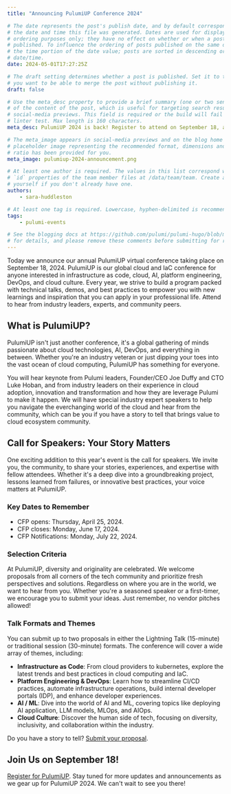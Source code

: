 ```yaml
---
title: "Announcing PulumiUP Conference 2024"

# The date represents the post's publish date, and by default corresponds with
# the date and time this file was generated. Dates are used for display and
# ordering purposes only; they have no effect on whether or when a post is
# published. To influence the ordering of posts published on the same date, use
# the time portion of the date value; posts are sorted in descending order by
# date/time.
date: 2024-05-01T17:27:25Z

# The draft setting determines whether a post is published. Set it to true if
# you want to be able to merge the post without publishing it.
draft: false

# Use the meta_desc property to provide a brief summary (one or two sentences)
# of the content of the post, which is useful for targeting search results or
# social-media previews. This field is required or the build will fail the
# linter test. Max length is 160 characters.
meta_desc: PulumiUP 2024 is back! Register to attend on September 18, and dive into the future of cloud, Infrastructure as Code (IaC), AI, platform engineering, and more.

# The meta_image appears in social-media previews and on the blog home page. A
# placeholder image representing the recommended format, dimensions and aspect
# ratio has been provided for you.
meta_image: pulumiup-2024-announcement.png

# At least one author is required. The values in this list correspond with the
# `id` properties of the team member files at /data/team/team. Create a file for
# yourself if you don't already have one.
authors:
    - sara-huddleston

# At least one tag is required. Lowercase, hyphen-delimited is recommended.
tags:
    - pulumi-events

# See the blogging docs at https://github.com/pulumi/pulumi-hugo/blob/master/BLOGGING.md
# for details, and please remove these comments before submitting for review.
---
```


Today we announce our annual PulumiUP virtual conference taking place on September 18, 2024. PulumiUP is our global cloud and IaC conference for anyone interested in infrastructure as code, cloud, AI, platform engineering, DevOps, and cloud culture. Every year, we strive to build a program packed with technical talks, demos, and best practices to empower you with new learnings and inspiration that you can apply in your professional life. Attend to hear from industry leaders, experts, and community peers.

<!--more-->

## What is PulumiUP?

PulumiUP isn't just another conference, it's a global gathering of minds passionate about cloud technologies, AI, DevOps, and everything in between. Whether you're an industry veteran or just dipping your toes into the vast ocean of cloud computing, PulumiUP has something for everyone. 

You will hear keynote from Pulumi leaders, Founder/CEO Joe Duffy and CTO Luke Hoban, and from industry leaders on their experience in cloud adoption, innovation and transformation and how they are leverage Pulumi to make it happen. We will have special industry expert speakers to help you navigate the everchanging world of the cloud and hear from the community, which can be you if you have a story to tell that brings value to cloud ecosystem community. 

## Call for Speakers: Your Story Matters

One exciting addition to this year's event is the call for speakers. We invite you, the community, to share your stories, experiences, and expertise with fellow attendees. Whether it's a deep dive into a groundbreaking project, lessons learned from failures, or innovative best practices, your voice matters at PulumiUP.

### Key Dates to Remember

- CFP opens: Thursday, April 25, 2024.
- CFP closes: Monday, June 17, 2024.
- CFP Notifications: Monday, July 22, 2024.
  
### Selection Criteria

At PulumiUP, diversity and originality are celebrated. We welcome proposals from all corners of the tech community and prioritize fresh perspectives and solutions. Regardless on where you are in the world, we want to hear from you. Whether you're a seasoned speaker or a first-timer, we encourage you to submit your ideas. Just remember, no vendor pitches allowed!

### Talk Formats and Themes

You can submit up to two proposals in either the Lightning Talk (15-minute) or traditional session (30-minute) formats. The conference will cover a wide array of themes, including:

- **Infrastructure as Code**: From cloud providers to kubernetes, explore the latest trends and best practices in cloud computing and IaC.
- **Platform Engineering & DevOps**: Learn how to streamline CI/CD practices, automate infrastructure operations, build internal developer portals (IDP), and enhance developer experiences.
- **AI / ML**: Dive into the world of AI and ML, covering topics like deploying AI application, LLM models, MLOps, and AIOps.
- **Cloud Culture**: Discover the human side of tech, focusing on diversity, inclusivity, and collaboration within the industry.

Do you have a story to tell? [Submit your proposal](https://sessionize.com/pulumiup-conference-2024).

## Join Us on September 18!

[Register for PulumiUP](https://www.pulumi.com/pulumi-up/). Stay tuned for more updates and announcements as we gear up for PulumiUP 2024. We can't wait to see you there!
